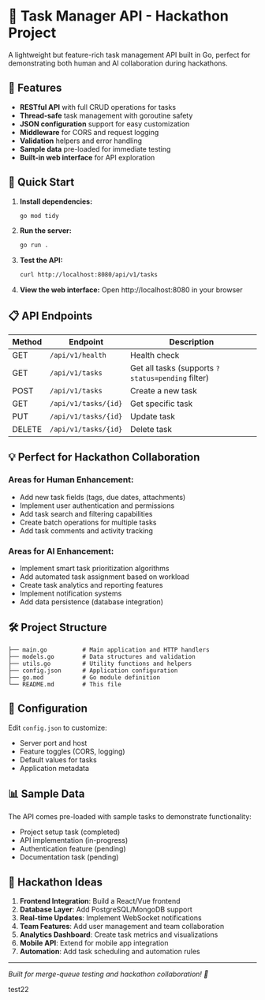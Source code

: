 # 🚀 Task Manager API - Hackathon Project

A lightweight but feature-rich task management API built in Go, perfect for demonstrating both human and AI collaboration during hackathons.

## 🌟 Features

- **RESTful API** with full CRUD operations for tasks
- **Thread-safe** task management with goroutine safety
- **JSON configuration** support for easy customization
- **Middleware** for CORS and request logging
- **Validation** helpers and error handling
- **Sample data** pre-loaded for immediate testing
- **Built-in web interface** for API exploration

## 🚦 Quick Start

1. **Install dependencies:**
   ```bash
   go mod tidy
   ```

2. **Run the server:**
   ```bash
   go run .
   ```

3. **Test the API:**
   ```bash
   curl http://localhost:8080/api/v1/tasks
   ```

4. **View the web interface:**
   Open http://localhost:8080 in your browser

## 📋 API Endpoints

| Method | Endpoint | Description |
|--------|----------|-------------|
| GET | `/api/v1/health` | Health check |
| GET | `/api/v1/tasks` | Get all tasks (supports `?status=pending` filter) |
| POST | `/api/v1/tasks` | Create a new task |
| GET | `/api/v1/tasks/{id}` | Get specific task |
| PUT | `/api/v1/tasks/{id}` | Update task |
| DELETE | `/api/v1/tasks/{id}` | Delete task |

## 💡 Perfect for Hackathon Collaboration

### Areas for Human Enhancement:
- Add new task fields (tags, due dates, attachments)
- Implement user authentication and permissions
- Add task search and filtering capabilities
- Create batch operations for multiple tasks
- Add task comments and activity tracking

### Areas for AI Enhancement:
- Implement smart task prioritization algorithms
- Add automated task assignment based on workload
- Create task analytics and reporting features
- Implement notification systems
- Add data persistence (database integration)

## 🛠 Project Structure

```
├── main.go          # Main application and HTTP handlers
├── models.go        # Data structures and validation
├── utils.go         # Utility functions and helpers
├── config.json      # Application configuration
├── go.mod           # Go module definition
└── README.md        # This file
```

## 🔧 Configuration

Edit `config.json` to customize:
- Server port and host
- Feature toggles (CORS, logging)
- Default values for tasks
- Application metadata

## 📊 Sample Data

The API comes pre-loaded with sample tasks to demonstrate functionality:
- Project setup task (completed)
- API implementation (in-progress)
- Authentication feature (pending)
- Documentation task (pending)

## 🎯 Hackathon Ideas

1. **Frontend Integration**: Build a React/Vue frontend
2. **Database Layer**: Add PostgreSQL/MongoDB support
3. **Real-time Updates**: Implement WebSocket notifications
4. **Team Features**: Add user management and team collaboration
5. **Analytics Dashboard**: Create task metrics and visualizations
6. **Mobile API**: Extend for mobile app integration
7. **Automation**: Add task scheduling and automation rules

---

*Built for merge-queue testing and hackathon collaboration! 🎉*

test22